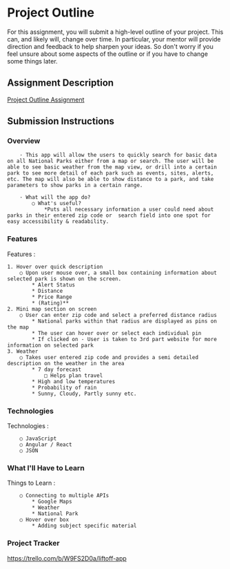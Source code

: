 # Project Outline
For this assignment, you will submit a high-level outline of your project. This can, and likely will, change over time. In particular, your mentor will provide direction and feedback to help sharpen your ideas. So don't worry if you feel unsure about some aspects of the outline or if you have to change some things later.

## Assignment Description
[Project Outline Assignment](https://education.launchcode.org/liftoff/modules/assignments/project-outline)

## Submission Instructions

### Overview


		· This app will allow the users to quickly search for basic data on all National Parks either from a map or search. The user will be able to see basic weather from the map view, or drill into a certain park to see more detail of each park such as events, sites, alerts, etc. The map will also be able to show distance to a park, and take parameters to show parks in a certain range.
		
		· What will the app do?
			○ What's useful?
				*Puts all necessary information a user could need about parks in their entered zip code or  search field into one spot for easy accessibility & readability.

### Features
Features :

	1. Hover over quick description
		○ Upon user mouse over, a small box containing information about selected park is shown on the screen.
			* Alert Status
			* Distance
			* Price Range
			* (Rating)**
	2. Mini map section on screen
		○ User can enter zip code and select a preferred distance radius
			* National parks within that radius are displayed as pins on the map
			* The user can hover over or select each individual pin 
			* If clicked on - User is taken to 3rd part website for more information on selected park
	3. Weather 
		○ Takes user entered zip code and provides a semi detailed description on the weather in the area
			* 7 day forecast
				□ Helps plan travel
			* High and low temperatures
			* Probability of rain
			* Sunny, Cloudy, Partly sunny etc. 



### Technologies
Technologies :

		○ JavaScript
		○ Angular / React
        ○ JSON



### What I'll Have to Learn

Things to Learn :

		○ Connecting to multiple APIs
			* Google Maps
			* Weather
			* National Park
		○ Hover over box
			* Adding subject specific material



### Project Tracker
https://trello.com/b/W9FS2D0a/liftoff-app
